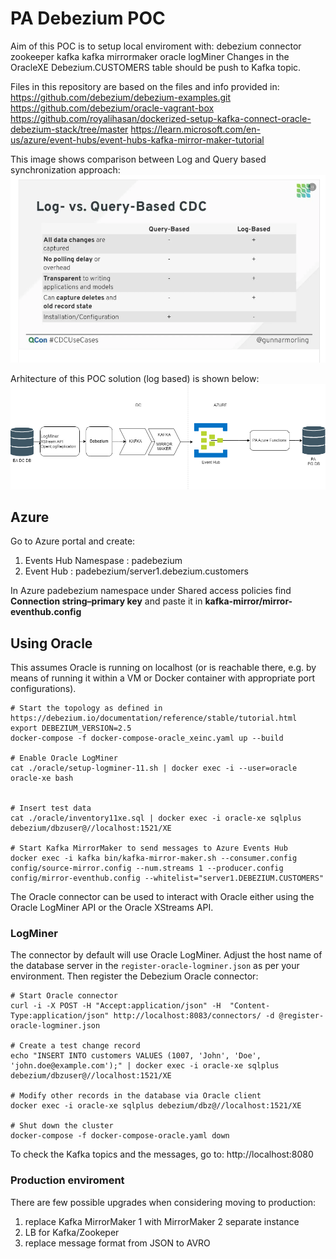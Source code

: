 # PA Debezium POC

Aim of this POC is to setup local enviroment with:
    debezium connector
    zookeeper
    kafka
    kafka mirrormaker
    oracle
    logMiner
Changes in the OracleXE Debezium.CUSTOMERS table should be push to Kafka topic.

Files in this repository are based on the files and info provided in:
https://github.com/debezium/debezium-examples.git
https://github.com/debezium/oracle-vagrant-box
https://github.com/royalihasan/dockerized-setup-kafka-connect-oracle-debezium-stack/tree/master
https://learn.microsoft.com/en-us/azure/event-hubs/event-hubs-kafka-mirror-maker-tutorial


This image shows comparison between Log and Query based synchronization approach:
![image info](./images/debezium_vs_sp.png)


Arhitecture of this POC solution (log based) is shown below:
![image info](./images/debezium_ea_pa_.png)

## Azure

Go to Azure portal and create:
1) Events Hub Namespase :  padebezium
2) Event Hub :  padebezium/server1.debezium.customers

In Azure padebezium namespace under Shared access policies find **Connection string–primary key**
and paste it in **kafka-mirror/mirror-eventhub.config**



## Using Oracle

This assumes Oracle is running on localhost
(or is reachable there, e.g. by means of running it within a VM or Docker container with appropriate port configurations).

```shell
# Start the topology as defined in https://debezium.io/documentation/reference/stable/tutorial.html
export DEBEZIUM_VERSION=2.5
docker-compose -f docker-compose-oracle_xeinc.yaml up --build

# Enable Oracle LogMiner
cat ./oracle/setup-logminer-11.sh | docker exec -i --user=oracle oracle-xe bash


# Insert test data
cat ./oracle/inventory11xe.sql | docker exec -i oracle-xe sqlplus debezium/dbzuser@//localhost:1521/XE

# Start Kafka MirrorMaker to send messages to Azure Events Hub
docker exec -i kafka bin/kafka-mirror-maker.sh --consumer.config config/source-mirror.config --num.streams 1 --producer.config config/mirror-eventhub.config --whitelist="server1.DEBEZIUM.CUSTOMERS"
```


The Oracle connector can be used to interact with Oracle either using the Oracle LogMiner API or the Oracle XStreams API.

### LogMiner

The connector by default will use Oracle LogMiner.
Adjust the host name of the database server in the `register-oracle-logminer.json` as per your environment.
Then register the Debezium Oracle connector:

```shell
# Start Oracle connector
curl -i -X POST -H "Accept:application/json" -H  "Content-Type:application/json" http://localhost:8083/connectors/ -d @register-oracle-logminer.json

# Create a test change record
echo "INSERT INTO customers VALUES (1007, 'John', 'Doe', 'john.doe@example.com');" | docker exec -i oracle-xe sqlplus debezium/dbzuser@//localhost:1521/XE

# Modify other records in the database via Oracle client
docker exec -i oracle-xe sqlplus debezium/dbz@//localhost:1521/XE

# Shut down the cluster
docker-compose -f docker-compose-oracle.yaml down
```

To check the Kafka topics and the messages, go to:
http://localhost:8080


### Production enviroment

There are few possible upgrades when considering moving to production:
1) replace Kafka MirrorMaker 1 with MirrorMaker 2 separate instance
2) LB for Kafka/Zookeper
3) replace message format from JSON to AVRO


 